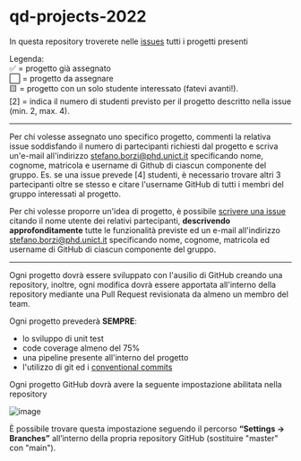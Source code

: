 # qd-projects-2022

In questa repository troverete nelle [issues](https://github.com/UNICT-Quality-Development/qd-projects-2022/issues) tutti i progetti presenti 

Legenda:   
✅ = progetto già assegnato   
⬜️ = progetto da assegnare   
🟨 = progetto con un solo studente interessato (fatevi avanti!).  
[2] = indica il numero di studenti previsto per il progetto descritto nella issue (min. 2, max. 4).  

--- 

Per chi volesse assegnato uno specifico progetto, commenti la relativa issue soddisfando il numero di partecipanti richiesti dal progetto e scriva un'e-mail all'indirizzo stefano.borzi@phd.unict.it specificando nome, cognome, matricola e username di Github di ciascun componente del gruppo.
Es. se una issue prevede [4] studenti, è necessario trovare altri 3 partecipanti oltre se stesso e citare l'username GitHub di tutti i membri del gruppo interessati al progetto.

Per chi volesse proporre un'idea di progetto, è possibile [scrivere una issue](https://github.com/UNICT-Quality-Development/qd-projects-2022/issues/new) citando il nome utente dei relativi partecipanti, **descrivendo approfonditamente** tutte le funzionalità previste ed un e-mail all'indirizzo stefano.borzi@phd.unict.it specificando nome, cognome, matricola ed username di GitHub di ciascun componente del gruppo.

--- 

Ogni progetto dovrà essere sviluppato con l'ausilio di GitHub creando una repository, inoltre, ogni modifica dovrà essere apportata all'interno della repository mediante una Pull Request revisionata da almeno un membro del team.

Ogni progetto prevederà **SEMPRE**:
- lo sviluppo di unit test
- code coverage almeno del 75%
- una pipeline presente all'interno del progetto
- l'utilizzo di git ed i [conventional commits](https://www.conventionalcommits.org/en/v1.0.0/)



Ogni progetto GitHub dovrà avere la seguente impostazione abilitata nella repository

![image](https://user-images.githubusercontent.com/519778/169588498-cfc6f518-b302-41ec-a205-0f76ee43a528.png)

È possibile trovare questa impostazione seguendo il percorso **“Settings -> Branches”** all’interno della propria repository GitHub (sostituire "master" con "main").
